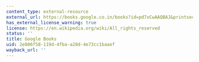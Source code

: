 ```yaml
---
content_type: external-resource
external_url: https://books.google.co.in/books?id=pd7xCwAAQBAJ&printsec=frontcover&dq=Sustainable+Energy:+Choosing+Among+Options&hl=en&sa=X&ved=0ahUKEwjLt6aGoZLUAhUKtY8KHRiLB2gQuwUILDAA#v=onepage&q&f=false
has_external_license_warning: true
license: https://en.wikipedia.org/wiki/All_rights_reserved
status: ''
title: Google Books
uid: 2e806f58-119d-4fba-a28d-4e73cc1baaef
wayback_url: ''
---
```

